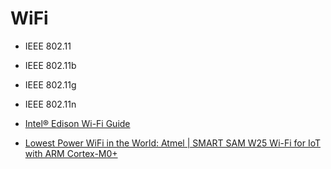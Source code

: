 WiFi
==

- IEEE 802.11
- IEEE 802.11b
- IEEE 802.11g
- IEEE 802.11n

- [Intel® Edison Wi-Fi Guide](https://software.intel.com/en-us/articles/intel-edison-wi-fi-guide)
- [Lowest Power WiFi in the World: Atmel | SMART SAM W25 Wi-Fi for IoT with ARM Cortex-M0+](https://www.youtube.com/watch?v=pOFU0KCly80)
